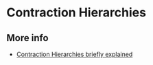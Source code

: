 # Contraction Hierarchies



## More info
- [Contraction Hierarchies briefly explained](../resources/Contraction&#32;Hierarchies&#32;briefly&#32;explained.pdf)

